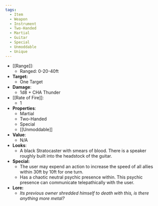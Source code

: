 ```yaml
---
tags:
  - Item
  - Weapon
  - Instrument
  - Two-Handed
  - Martial
  - Guitar
  - Special
  - Unmoddable
  - Unique
---
```

- [[Range]]:
	- Ranged: 0-20-40ft
- **Target:**
	- One Target
- **Damage**:
	- 1d8 + CHA Thunder
- [[Rate of Fire]]:
	- 1
- **Properties**:
	- Martial
	- Two-Handed
	- Special
	- [[Unmoddable]]
- **Value**:
	- N/A
- **Looks**:
	- A black Stratocaster with smears of blood. There is a speaker roughly built into the headstock of the guitar.
- **Special:**
	- The user may expend an action to increase the speed of all allies within 30ft by 10ft for one turn. 
	- Has a chaotic neutral psychic presence within. This psychic presence can communicate telepathically with the user.
- **Lore:**
	- *Its previous owner shredded himself to death with this, is there anything more metal?*